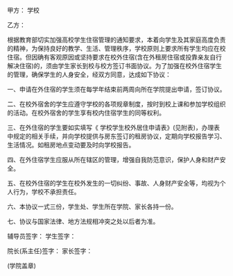 
 


甲方：           学校


乙方：


根据教育部切实加强高校学生住宿管理的通知要求，本着向学生及其家庭高度负责的精神，为保持良好的教学、生活、管理秩序，学校原则上要求所有学生均应在校住宿。但因确有客观原因或坚持要求在校外住宿(含在外租房住宿或投靠亲友自行解决住宿)的，须由学生家长到校与校方签订书面协议。为了加强在校外住宿学生的管理，确保学生的人身安全，经双方同意，达成如下协议：


一、申请在外住宿的学生须在每学年结束前两周向所在学院提出申请，签订协议。


二、在校外宿舍的学生应遵守学校的各项规章制度，按时到校上课和参加学校组织的活动。在校外宿舍的学生享有校内住宿学生的同等权利。


三、在外住宿的学生要如实填写《        学校学生校外居住申请表》(见附表)，办理表中规定的相关手续，并向学校提供与房东签订的租房协议，定期向学校报告学习、生活情况。如租房地点变动要及时向学校报告。


四、在外住宿学生应服从所在辖区的管理，增强自我防范意识，保护人身和财产安全。


五、在校外住宿的学生在校外发生的一切纠纷、事故、人身财产安全等，均视为个人行为，学校不承担责任。


六、本协议一式三份，学生处、学生所在学院、家长各持一份。


七、协议与国家法律、地方法规相冲突之处以后者为准。


辅导员签字：                                学生签字：


院长(系主任)签字：                          家长签字：


(学院盖章)




 


 

 
 
 
 
 
  


  
 

  


  


  
 
 
 
 

